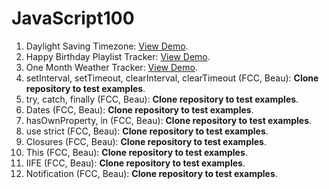 # JavaScript100

1. Daylight Saving Timezone: [View Demo](https://youthful-babbage-d4ff30.netlify.com/).
2. Happy Birthday Playlist Tracker: [View Demo](https://condescending-swirles-147ee5.netlify.com/).
3. One Month Weather Tracker: [View Demo](https://condescending-kalam-7ab617.netlify.com/).
4. setInterval, setTimeout, clearInterval, clearTimeout (FCC, Beau): **Clone repository to test examples**.
5. try, catch, finally (FCC, Beau): **Clone repository to test examples**.
6. Dates (FCC, Beau): **Clone repository to test examples**.
7. hasOwnProperty, in (FCC, Beau): **Clone repository to test examples**.
8. use strict (FCC, Beau): **Clone repository to test examples**.
9. Closures (FCC, Beau): **Clone repository to test examples**.
10. This (FCC, Beau): **Clone repository to test examples**.
11. IIFE (FCC, Beau): **Clone repository to test examples**.
12. Notification (FCC, Beau): **Clone repository to test examples**.
